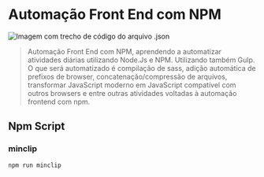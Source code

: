 # Automação Front End com NPM
![Imagem com trecho de código do arquivo .json](https://user-images.githubusercontent.com/87834766/217643707-992ce90c-16a7-44bb-bfc6-6ee4efd51946.png)

> Automação Front End com NPM, aprendendo a automatizar atividades diárias utilizando Node.Js e NPM. Utilizando também Gulp. O que será automatizado é compilação de sass, adição automática de prefixos de browser, concatenação/compressão de arquivos, transformar JavaScript moderno em JavaScript compatível com outros browsers e entre outras atividades voltadas à automação frontend com npm. 

## Npm Script
### minclip
`npm run minclip`
